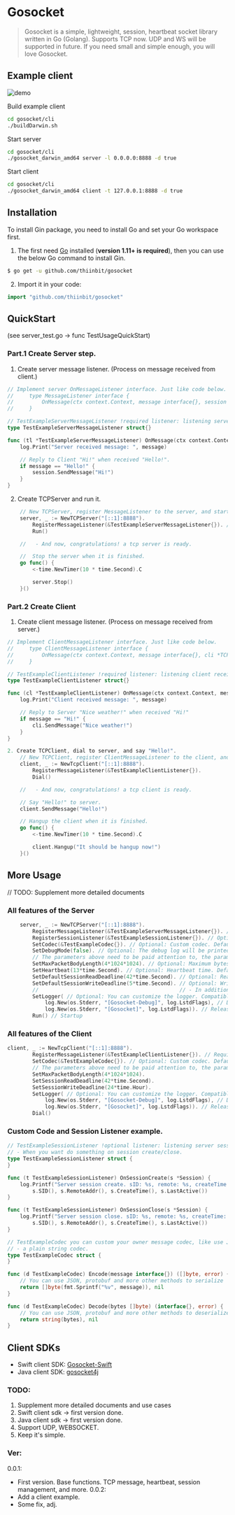 # Gosocket


> Gosocket is a simple, lightweight, session, heartbeat socket library written in Go (Golang). Supports TCP now. UDP and WS will be supported in future. If you need small and simple enough, you will love Gosocket.

## Example client
![demo](https://github.com/thiinbit/gosocket/blob/master/cli/demo-1920x730.gif)

Build example client
```sh
cd gosocket/cli
./buildDarwin.sh
``` 
Start server
```sh
cd gosocket/cli
./gosocket_darwin_amd64 server -l 0.0.0.0:8888 -d true
``` 
Start client
```sh
cd gosocket/cli
./gosocket_darwin_amd64 client -t 127.0.0.1:8888 -d true
``` 

## Installation

To install Gin package, you need to install Go and set your Go workspace first.

1. The first need [Go](https://golang.org/) installed (**version 1.11+ is required**), then you can use the below Go command to install Gin.

```sh
$ go get -u github.com/thiinbit/gosocket
```

2. Import it in your code:

```go
import "github.com/thiinbit/gosocket"
```

## QuickStart 
(see server_test.go -> func TestUsageQuickStart)

### Part.1 Create Server step.
1. Create server message listener. (Process on message received from client.)

```go
// Implement server OnMessageListener interface. Just like code below. 
//     type MessageListener interface {
//         OnMessage(ctx context.Context, message interface{}, session *Session)
//     }

// TestExampleServerMessageListener !required listener: listening server receives message.
type TestExampleServerMessageListener struct{}

func (tl *TestExampleServerMessageListener) OnMessage(ctx context.Context, message interface{}, session *Session) {
	log.Print("Server received message: ", message)

	// Reply to Client "Hi!" when received "Hello!".
	if message == "Hello!" {
		session.SendMessage("Hi!")
	}
}
```

2. Create TCPServer and run it.
```go
	// New TCPServer, register MessageListener to the server, and startup it.
	server, _ := NewTCPServer("[::1]:8888").
		RegisterMessageListener(&TestExampleServerMessageListener{}). // Required
		Run()

	//   - And now, congratulations! a tcp server is ready.

	//  Stop the server when it is finished.
	go func() {
		<-time.NewTimer(10 * time.Second).C

		server.Stop()
	}()
``` 

### Part.2 Create Client

1. Create client message listener. (Process on message received from server.)
```go
// Implement ClientMessageListener interface. Just like code below.
//     type ClientMessageListener interface {
//         OnMessage(ctx context.Context, message interface{}, cli *TCPClient)
//     }

// TestExampleClientListener !required listener: listening client receives message.
type TestExampleClientListener struct{}

func (cl *TestExampleClientListener) OnMessage(ctx context.Context, message interface{}, cli *TCPClient) {
	log.Print("Client received message: ", message)

	// Reply to Server "Nice weather!" when received "Hi!"
	if message == "Hi!" {
		cli.SendMessage("Nice weather!")
	}
}

2. Create TCPClient, dial to server, and say "Hello!".
	// New TCPClient, register ClientMessageListener to the client, and dial to server.
	client, _ := NewTcpClient("[::1]:8888").
		RegisterMessageListener(&TestExampleClientListener{}).
		Dial()

    //   - And now, congratulations! a tcp client is ready.

	// Say "Hello!" to server.
	client.SendMessage("Hello!")

	// Hangup the client when it is finished.
	go func() {
		<-time.NewTimer(10 * time.Second).C

		client.Hangup("It should be hangup now!")
	}()
```


## More Usage
// TODO: Supplement more detailed documents

### All features of the Server
```go
	server, _ := NewTCPServer("[::1]:8888").
		RegisterMessageListener(&TestExampleServerMessageListener{}). // Required: Listening receives message
		RegisterSessionListener(&TestExampleSessionListener{}). // Optional: Listening session create/close
		SetCodec(&TestExampleCodec{}). // Optional: Custom codec. Default codec directly to binary. You can choose to use JSON, protobuf and other methods you want to use.
		SetDebugMode(false). // Optional: The debug log will be printed in the DebugMode true, and the DebugMode false will not.
		// The parameters above need to be paid attention to, the parameters below do not need to be paid attention to.
		SetMaxPacketBodyLength(4*1024*1024). // Optional: Maximum bytes per message. Default 4M.
		SetHeartbeat(13*time.Second). // Optional: Heartbeat time. Default 13 seconds. Heartbeat only if no message is received. Heartbeat time must less than readDeadline!
		SetDefaultSessionReadDeadline(42*time.Second). // Optional: Read deadline time. Default 42 seconds. Time out automatically close session. It means that if the server don't receive any message or heartbeat for more than 42 seconds, will close the session.
		SetDefaultSessionWriteDeadline(5*time.Second). // Optional: Write deadline time. Default 5 seconds. If a message in the sending state is not sent for more than 5 seconds, the session will be automatically closed.
		//                                             // - In addition, the heartbeat/read/writeDeadline can be set individually for each session, and you can modify the heartbeat/readWriteDeadline of a single session at any time during runtime.
		SetLogger( // Optional: You can customize the logger. Compatible with go original log. Default is go original log with prefix [Gosocket]. You can use any log just implement these nine functions (Print(v ...interface{}), Printf(format string, v ...interface{}), Println(v ...interface{}), Fatal(v ...interface{}), Fatalf(format string, v ...interface{}), Fatalln(v ...interface{}), Panic(v ...interface{}), Panicf(format string, v ...interface{}), Panicln(v ...interface{})).
			log.New(os.Stderr, "[Gosocket-Debug]", log.LstdFlags), // Debug logger.
			log.New(os.Stderr, "[Gosocket]", log.LstdFlags)). // Release logger.
		Run() // Startup
```

### All features of the Client
```go
client, _ := NewTcpClient("[::1]:8888").
		RegisterMessageListener(&TestExampleClientListener{}). // Required: Listening receives message
		SetCodec(&TestExampleCodec{}). // Optional: Custom codec. Default codec directly to binary. You can choose to use JSON, protobuf and other methods you want to use.
		// The parameters above need to be paid attention to, the parameters below do not need to be paid attention to.
		SetMaxPacketBodyLength(4*1024*1024).
		SetSessionReadDeadline(42*time.Second).
		SetSessionWriteDeadline(24*time.Hour).
		SetLogger( // Optional: You can customize the logger. Compatible with go original log. Default is go original log with prefix [Gosocket]. You can use any log just implement these nine functions (Print(v ...interface{}), Printf(format string, v ...interface{}), Println(v ...interface{}), Fatal(v ...interface{}), Fatalf(format string, v ...interface{}), Fatalln(v ...interface{}), Panic(v ...interface{}), Panicf(format string, v ...interface{}), Panicln(v ...interface{})).
			log.New(os.Stderr, "[Gosocket-Debug]", log.LstdFlags), // Debug logger.
			log.New(os.Stderr, "[Gosocket]", log.LstdFlags)). // Release logger.
		Dial()
```


### Custom Code and Session Listener example.
```go
// TestExampleSessionListener !optional listener: listening server session create/close event.
// - When you want do something on session create/close.
type TestExampleSessionListener struct {
}

func (t TestExampleSessionListener) OnSessionCreate(s *Session) {
	log.Printf("Server session create. sID: %s, remote: %s, createTime: %s, lastActive: %s",
		s.SID(), s.RemoteAddr(), s.CreateTime(), s.LastActive())
}

func (t TestExampleSessionListener) OnSessionClose(s *Session) {
	log.Printf("Server session close. sID: %s, remote: %s, createTime: %s, lastActive: %s",
		s.SID(), s.RemoteAddr(), s.CreateTime(), s.LastActive())
}

// TestExampleCodec you can custom your owner message codec, like use JSON, protobuf, more and more.
// - a plain string codec.
type TestExampleCodec struct {
}

func (d TestExampleCodec) Encode(message interface{}) ([]byte, error) {
	// You can use JSON, protobuf and more other methods to serialize
	return []byte(fmt.Sprintf("%v", message)), nil
}

func (d TestExampleCodec) Decode(bytes []byte) (interface{}, error) {
	// You can use JSON, protobuf and more other methods to deserialize
	return string(bytes), nil
}
``` 

## Client SDKs

- Swift client SDK: [Gosocket-Swift](https://github.com/thiinbit/Gosocket-Swift) 
- Java client SDK: [gosocket4j](https://github.com/thiinbit/gosocket4j) 

### TODO:
1. Supplement more detailed documents and use cases
2. Swift client sdk -> first version done.
3. Java client sdk -> first version done.
4. Support UDP, WEBSOCKET.
5. Keep it's simple.


### Ver:
0.0.1:
- First version. Base functions.  TCP message, heartbeat, session management, and more.
0.0.2:
- Add a client example.
- Some fix, adj.
    
